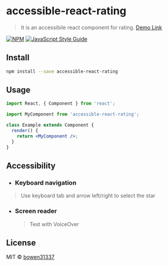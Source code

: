 # accessible-react-rating

> It is an accessibile react component for rating. [Demo Link](https://bowen31337.github.io/accessible-react-rating/)

[![NPM](https://img.shields.io/npm/v/accessible-react-rating.svg)](https://www.npmjs.com/package/accessible-react-rating) [![JavaScript Style Guide](https://img.shields.io/badge/code_style-standard-brightgreen.svg)](https://standardjs.com)

## Install

```bash
npm install --save accessible-react-rating
```

## Usage

```jsx
import React, { Component } from 'react';

import MyComponent from 'accessible-react-rating';

class Example extends Component {
  render() {
    return <MyComponent />;
  }
}
```

## Accessibility

- ### Keyboard navigation

> Use keyboard tab and arrow left/right to select the star

- ### Screen reader
  > Test with VoiceOver

## License

MIT © [bowen31337](https://github.com/bowen31337)

